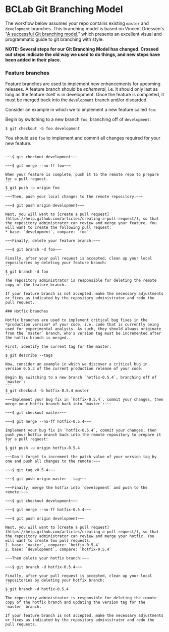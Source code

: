 # BCLab Git Branching Model

The workflow below assumes your repo contains existing `master` and `development` branches. This branching model is based on Vincent Driessen's "[A successful Git branching model](http://nvie.com/posts/a-successful-git-branching-model/)," which presents an excellent visual and programmatic guide to git branching with style.

**NOTE: Several steps for our Git Branching Model has changed. Crossed out steps indicate the old way we used to do things, and new steps have been added in their place.**

### Feature branches

Feature branches are used to implement new enhancements for upcoming releases. A feature branch should be *ephemeral*, i.e. it should only last as long as the feature itself is in development. Once the feature is completed, it must be merged back into the `development` branch and/or discarded.

Consider an example in which we to implement a new feature called `foo`:

Begin by switching to a new branch `foo`, branching off of `development`:
```
$ git checkout -b foo development
```
You should use `foo` to implement and commit all changes required for your new feature.

~~~When your feature is complete, merge your feature branch back into `development`:~~~

~~~$ git checkout development~~~

~~~$ git merge --no-ff foo~~~

When your feature is complete, push it to the remote repo to prepare for a pull request.
```
$ git push -u origin foo
```
~~~Then, push your local changes to the remote repository:~~~

~~~$ git push origin development~~~

Next, you will want to [create a pull request](https://help.github.com/articles/creating-a-pull-request/), so that the repository administrator can review and merge your feature. You will want to create the following pull request:
* base: `development`, compare: `foo`

~~~Finally, delete your feature branch:~~~

~~~$ git branch -d foo~~~

Finally, after your pull request is accepted, clean up your local repositories by deleting your feature branch:
```
$ git branch -d foo
```
The repository administrator is responsible for deleting the remote copy of the feature branch.

If your feature branch is not accepted, make the necessary adjustments or fixes as indicated by the repository administrator and redo the pull request.

### Hotfix branches

Hotfix branches are used to implement critical bug fixes in the *production version* of your code, i.e. code that is currently being used for experimental analysis. As such, they should always originate from the `master` branch, who's version tag must be incremented after the hotfix branch is merged.

First, identify the current tag for the master:
```
$ git describe --tags
```
Now, consider an example in which we discover a critical bug in version 0.5.3 of the current production release of your code:

Begin by switching to a new branch `hotfix-0.5.4`, branching off of `master`:
```
$ git checkout -b hotfix-0.5.4 master
```
~~~Implement your bug fix in `hotfix-0.5.4`, commit your changes, then merge your hotfix branch back into `master`:~~~

~~~$ git checkout master~~~

~~~$ git merge --no-ff hotfix-0.5.4~~~

Implement your bug fix in `hotfix-0.5.4`, commit your changes, then push your hotfix branch back into the remote repository to prepare it for a pull request:
```
$ git push -u origin hotfix-0.5.4
```
~~~Don't forget to increment the patch value of your version tag by one and push all changes to the remote:~~~

~~~$ git tag v0.5.4~~~

~~~$ git push origin master --tag~~~

~~~Finally, merge the hotfix into `development` and push to the remote:~~~

~~~$ git checkout development~~~

~~~$ git merge --no-ff hotfix-0.5.4~~~

~~~$ git push origin development~~~

Next, you will want to [create a pull request](https://help.github.com/articles/creating-a-pull-request/), so that the repository administrator can review and merge your hotfix. You will want to create two pull requests:
1. base: `master`, compare: `hotfix-0.5.4`
2. base: `development`, compare: `hotfix-0.5.4`

~~~Then delete your hotfix branch:~~~

~~~$ git branch -d hotfix-0.5.4~~~

Finally, after your pull request is accepted, clean up your local repositories by deleting your hotfix branch:
```
$ git branch -d hotfix-0.5.4
```
The repository administrator is responsible for deleting the remote copy of the hotfix branch and updating the version tag for the `master` branch.

If your feature branch is not accepted, make the necessary adjustments or fixes as indicated by the repository administrator and redo the pull requests.

